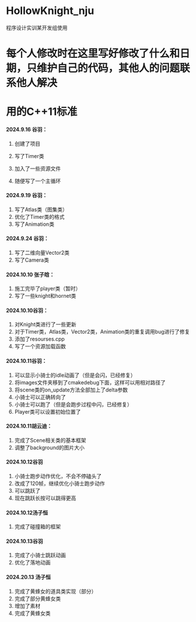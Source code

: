 # HollowKnight_nju

程序设计实训某开发组使用

# 每个人修改时在这里写好修改了什么和日期，只维护自己的代码，其他人的问题联系他人解决

# 用的C++11标准

#### 2024.9.16 谷羽：

1. 创建了项目

2. 写了Timer类

3. 加入了一些资源文件

4. 随便写了一个主循环

#### 2024.9.19 谷羽：

1. 写了Atlas类（图集类）
2. 优化了Timer类的格式
3. 写了Animation类

#### 2024.9.24 谷羽：

1. 写了二维向量Vector2类
2. 写了Camera类

#### 2024.10.10 张子晗：

1. 施工完毕了player类（暂时）
2. 写了一些knight和hornet类

#### 2024.10.10谷羽：

1. 对Knight类进行了一些更新
2. 对于Timer类，Atlas类，Vector2类，Animation类的重复调用bug进行了修复
3. 添加了resourses.cpp
4. 写了一个资源加载函数

#### 2024.10.11谷羽：

1. 可以显示小骑士的idle动画了（但是会闪，已经修复）
2. 将images文件夹移到了cmakedebug下面，这样可以用相对路径了
3. 将scene类的on_update方法全部加上了delta参数
4. 小骑士可以正确转向了
5. 小骑士可以跑了（但是会跑步过程中闪，已经修复）
6. Player类可以设置初始位置了

#### 2024.10.11胡云迪：

1. 完成了Scene相关类的基本框架
2. 调整了background的图片大小

#### 2024.10.12谷羽

1. 小骑士跑步动作优化，不会不停磕头了
2. 改成了120帧，继续优化小骑士跑步动作
3. 可以跳跃了
4. 现在跳跃长按可以跳得更高

#### 2024.10.12汤子恒

1. 完成了碰撞箱的框架

#### 2024.10.13谷羽

1. 完成了小骑士跳跃动画
1. 优化了落地动画

#### 2024.20.13 汤子恒

1. 完成了黄蜂女的道具类实现（部分）
2. 完成了部分黄蜂女类
3. 增加了素材
4. 完成了黄蜂女类
